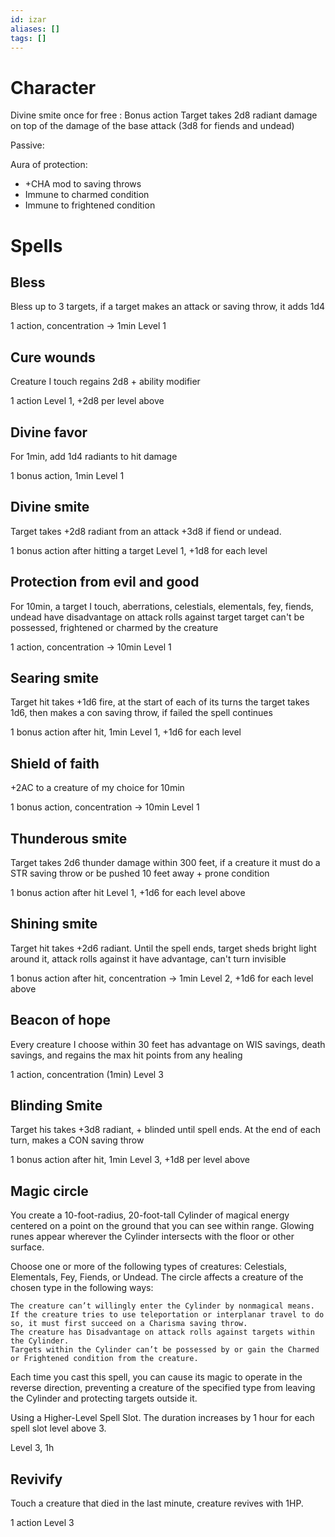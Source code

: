 ```yaml
---
id: izar
aliases: []
tags: []
---
```


# Character

Divine smite once for free :
Bonus action
Target takes 2d8 radiant damage on top of the damage of the base attack (3d8 for fiends and undead)

Passive:

Aura of protection:

- +CHA mod to saving throws
- Immune to charmed condition
- Immune to frightened condition

# Spells

## Bless

Bless up to 3 targets, if a target makes an attack or saving throw, it adds 1d4

1 action, concentration -> 1min
Level 1

## Cure wounds

Creature I touch regains 2d8 + ability modifier

1 action
Level 1, +2d8 per level above

## Divine favor

For 1min, add 1d4 radiants to hit damage

1 bonus action, 1min
Level 1

## Divine smite

Target takes +2d8 radiant from an attack +3d8 if fiend or undead.

1 bonus action after hitting a target
Level 1, +1d8 for each level

## Protection from evil and good

For 10min, a target I touch, aberrations, celestials, elementals, fey, fiends, undead have disadvantage on attack rolls against target
target can't be possessed, frightened or charmed by the creature

1 action, concentration -> 10min
Level 1

## Searing smite

Target hit takes +1d6 fire, at the start of each of its turns the target takes 1d6, then makes a con saving throw, if failed the spell continues

1 bonus action after hit, 1min
Level 1, +1d6 for each level

## Shield of faith

+2AC to a creature of my choice for 10min

1 bonus action, concentration -> 10min
Level 1

## Thunderous smite

Target takes 2d6 thunder damage within 300 feet, if a creature it must do a STR saving throw or be pushed 10 feet away + prone condition

1 bonus action after hit
Level 1, +1d6 for each level above

## Shining smite

Target hit takes +2d6 radiant. Until the spell ends, target sheds bright light around it, attack rolls against it have advantage, can't turn invisible

1 bonus action after hit, concentration -> 1min
Level 2, +1d6 for each level above

## Beacon of hope

Every creature I choose within 30 feet has advantage on WIS savings, death savings, and regains the max hit points from any healing

1 action, concentration (1min)
Level 3

## Blinding Smite

Target his takes +3d8 radiant, + blinded until spell ends. At the end of each turn, makes a CON saving throw

1 bonus action after hit, 1min
Level 3, +1d8 per level above

## Magic circle

You create a 10-foot-radius, 20-foot-tall Cylinder of magical energy centered on a point on the ground that you can see within range. Glowing runes appear wherever the Cylinder intersects with the floor or other surface.

Choose one or more of the following types of creatures: Celestials, Elementals, Fey, Fiends, or Undead. The circle affects a creature of the chosen type in the following ways:

    The creature can’t willingly enter the Cylinder by nonmagical means. If the creature tries to use teleportation or interplanar travel to do so, it must first succeed on a Charisma saving throw.
    The creature has Disadvantage on attack rolls against targets within the Cylinder.
    Targets within the Cylinder can’t be possessed by or gain the Charmed or Frightened condition from the creature.

Each time you cast this spell, you can cause its magic to operate in the reverse direction, preventing a creature of the specified type from leaving the Cylinder and protecting targets outside it.

Using a Higher-Level Spell Slot. The duration increases by 1 hour for each spell slot level above 3.

Level 3, 1h

## Revivify

Touch a creature that died in the last minute, creature revives with 1HP.

1 action
Level 3
